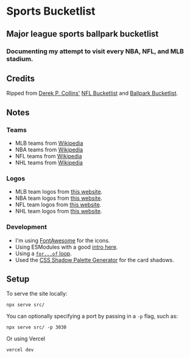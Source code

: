 # Sports Bucketlist

## Major league sports ballpark bucketlist

### Documenting my attempt to visit every NBA, NFL, and MLB stadium.

## Credits

Ripped from [Derek P. Collins'](https://github.com/derekpcollins) [NFL Bucketlist](https://github.com/derekpcollins/nfl-bucketlist) and [Ballpark Bucketlist](https://github.com/derekpcollins/ballpark-bucketlist).

## Notes

### Teams

-   MLB teams from [Wikipedia](https://en.wikipedia.org/wiki/List_of_current_Major_League_Baseball_stadiums)
-   NBA teams from [Wikipedia](https://en.wikipedia.org/wiki/List_of_NBA_arenas)
-   NFL teams from [Wikipedia](https://en.wikipedia.org/wiki/List_of_current_National_Football_League_stadiums)
-   NHL teams from [Wikipedia](https://en.wikipedia.org/wiki/List_of_National_Hockey_League_arenas)

### Logos

-   MLB team logos from [this website](https://www.sportslogos.net/teams/list_by_year/42022/2022_MLB_Logos/).
-   NBA team logos from [this website](https://www.sportslogos.net/teams/list_by_year/62024/2024_NBA_Logos/).
-   NFL team logos from [this website](https://www.sportslogos.net/teams/list_by_year/72023/2023_NFL_Logos/).
-   NHL team logos from [this website](https://www.sportslogos.net/teams/list_by_year/12024/2024_NHL_Logos/).

### Development

-   I'm using [FontAwesome](https://fontawesome.com) for the icons.
-   Using ESModules with a good [intro here](https://kentcdodds.com/blog/super-simple-start-to-es-modules-in-the-browser).
-   Using a [`for...of` loop](https://developer.mozilla.org/en-US/docs/Web/JavaScript/Reference/Statements/for...of).
-   Used the [CSS Shadow Palette Generator](https://www.joshwcomeau.com/shadow-palette/) for the card shadows.

## Setup

To serve the site locally:

`npx serve src/`

You can optionally specifying a port by passing in a `-p` flag, such as:

`npx serve src/ -p 3030`

Or using Vercel

`vercel dev`

